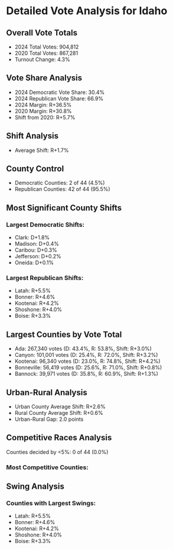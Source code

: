 # Detailed Vote Analysis for Idaho

## Overall Vote Totals

* 2024 Total Votes: 904,812
* 2020 Total Votes: 867,281
* Turnout Change: 4.3%

## Vote Share Analysis

* 2024 Democratic Vote Share: 30.4%
* 2024 Republican Vote Share: 66.9%
* 2024 Margin: R+36.5%
* 2020 Margin: R+30.8%
* Shift from 2020: R+5.7%

## Shift Analysis

* Average Shift: R+1.7%

## County Control

* Democratic Counties: 2 of 44 (4.5%)
* Republican Counties: 42 of 44 (95.5%)

## Most Significant County Shifts

### Largest Democratic Shifts:
* Clark: D+1.8%
* Madison: D+0.4%
* Caribou: D+0.3%
* Jefferson: D+0.2%
* Oneida: D+0.1%

### Largest Republican Shifts:
* Latah: R+5.5%
* Bonner: R+4.6%
* Kootenai: R+4.2%
* Shoshone: R+4.0%
* Boise: R+3.3%

## Largest Counties by Vote Total

* Ada: 267,340 votes (D: 43.4%, R: 53.8%, Shift: R+3.0%)
* Canyon: 101,001 votes (D: 25.4%, R: 72.0%, Shift: R+3.2%)
* Kootenai: 96,340 votes (D: 23.0%, R: 74.8%, Shift: R+4.2%)
* Bonneville: 56,419 votes (D: 25.6%, R: 71.0%, Shift: R+0.8%)
* Bannock: 39,971 votes (D: 35.8%, R: 60.9%, Shift: R+1.3%)

## Urban-Rural Analysis

* Urban County Average Shift: R+2.6%
* Rural County Average Shift: R+0.6%
* Urban-Rural Gap: 2.0 points

## Competitive Races Analysis

Counties decided by <5%: 0 of 44 (0.0%)

### Most Competitive Counties:

## Swing Analysis

### Counties with Largest Swings:
* Latah: R+5.5%
* Bonner: R+4.6%
* Kootenai: R+4.2%
* Shoshone: R+4.0%
* Boise: R+3.3%
